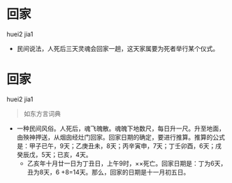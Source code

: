 # 回家
huei2 jia1
- 民间说法，人死后三天灵魂会回家一趟，这天家属要为死者举行某个仪式。

# 回家
huei2 jia1
> 如东方言词典
- 一种民间风俗。人死后，魂飞魄散。魂魄下地数尺，每日升一尺。升至地面，由殃神押送，从烟囱经灶门回家。回家日期的确定，要进行推算。推算的公式是：甲子已午，9天；乙庚丑未，8天；丙辛寅申，7天；丁壬卯酉，6天；戌癸辰戊，5天；已亥，4天。
  - 乙亥年十月廿一日为丁丑日，上午9时，××死亡。回家日期是：丁为6天，丑为8天，6 +8=14天。那么，回家的日期是十一月初五日。
